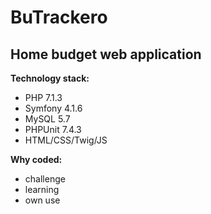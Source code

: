 # BuTrackero
## Home budget web application

**Technology stack:**
- PHP 7.1.3
- Symfony 4.1.6
- MySQL 5.7
- PHPUnit 7.4.3
- HTML/CSS/Twig/JS

**Why coded:**
- challenge
- learning
- own use
